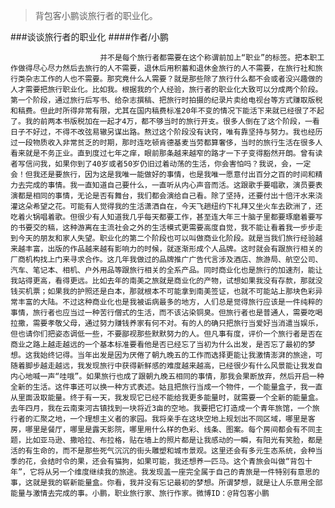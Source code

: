 > 背包客小鹏谈旅行者的职业化。

###谈谈旅行者的职业化
####作者/小鹏

						并不是每个旅行者都需要在这个称谓前加上“职业”的标签。把本职工作做得尽心尽力然后去旅行的人不需要，退休后用积蓄和退休金旅行的人不需要，在旅行社和旅行类杂志工作的人也不需要。那究竟什么人需要？就是那些除了旅行什么都不会或者没兴趣做的人才需要把旅行职业化。比如我。根据我的个人经验，旅行者的职业化大致可以分成两个阶段。第一个阶段，通过旅行后写书、给杂志撰稿、把旅行时拍摄的纪录片卖给电视台等方式赚取版税和稿费。但此时所得非常有限，尤其在国内稿费标准20年不变的情况下能活下来就已经很了不起了。我的前两本书版税加在一起才4万，都不够当时的旅行开支。很多人倒在了这个阶段，一看日子不好过，不得不改弦易辙另谋出路。熬过这个阶段没有诀窍，唯有靠坚持与努力。我也经历过一段物质收入非常贫乏的时期，那时连吃顿肯德基麦当劳都算奢侈，当时的旅行生活在很多人看来就是不务正业。直到度过七年之痒，眼前那条越来越窄的路才一下子变得豁然开朗。曾有读者写信问我，如果你到了40岁或者50岁仍旧过着动荡的生活，你会害怕吗？我说，会，一定会！但我还是要旅行，因为这是我唯一能做好的事情，也是我唯一愿意付出百分之百的时间和精力去完成的事情。我一直知道自己要什么，一直听从内心声音而活。这跟歌手要唱歌，演员要表演都是相同的事情，无论是否有舞台，我们都会演给自己看。除了坚持，还要付出十倍汗水来浇灌这朵希望之花。可能有人觉得我的生活潇洒自在，今天飞趟纽约下礼拜又坐火车去欧洲了，还吃着火锅唱着歌。但很少有人知道我几乎每天都要工作，甚至连大年三十脑子里都要琢磨着要写的书要交的稿，这种游离在主流社会之外的生活模式更需要高度自觉，我不能让看着我一步步走到今天的朋友和家人失望。职业化的第二个阶段也可以叫做商业化阶段。就是当我们旅行经验越来越丰富，出版的作品越来越有影响力的时候，就逐渐形成个人品牌。这时就会有跟旅行相关的厂商机构找上门来寻求合作。这几年我做过的品牌推广广告代言涉及酒店、旅游局、航空公司、汽车、笔记本、相机、户外用品等跟旅行相关的全系产品。同时商业化也是旅行的加速剂，能让我站得更高，看得更远。比如去年的南美之旅就是商业化的产物，试想如果我没有存款，那就没钱买机票；如果我的护照还是白本，那就根本不可能拿到南美签证，也就不可能站上那块色彩异常丰富的大陆。不过这种商业化也是我被诟病最多的地方，人们总是觉得旅行应该是一件纯粹的事情，旅行者也应当过一种苦行僧式的生活，而不该沾染铜臭。但旅行者也是普通人，需要吃喝拉撒，需要孝敬父母，通过努力赚钱养家有何不对。有的人的确只把旅行当爱好当消遣当娱乐，但也请你们把姿态调低一些，不要鄙视那些默默努力的人。但凡事有度，评价一个旅行者是否在商业之路上越走越远的一个基本标准要看他是否已经忘了当初为什么出发，是否忘了最初的梦想。这我始终记得。当年出发是因为厌倦了朝九晚五的工作而选择更能让我激情澎湃的旅途，可随着脚步越走越远，我发现旅行中获得新鲜感的难度越来越高，已经很少有什么风景能让我发自内心地喊一声“哇哦”。如果旅行也成了跟朝九晚五相同的事情，那我会果断放弃，然后开启一种全新的生活。这件事还可以换一种方式表述。姑且把旅行当成一个物件，一个能量盒子，我一直从里面汲取能量。终于有一天，我发现它已经不能给我更多能量时，就需要一个全新的能量盒。去年四月，我在云南束河古镇找到一块将近3亩的空地。我要把它打造成一个青年旅馆，一个旅行者的汇聚之地，一个理想主义者的家园。我将亲手在这块空地上规划出不同区域，哪里是客房，哪里是餐厅，哪里是露天影院，哪里用什么样的色彩、线条、图案。每个房间都会有不同主题，比如亚马逊、撒哈拉、布拉格，贴在墙上的照片都是让我感动的一瞬，有阳光有笑脸，都是活的有生命的，而不是那些死气沉沉的街头雕塑和城市景观。这里还会有多元生态系统，会种当季的花，会结时令的果，还会有猫狗，如果可能，我还想养一匹马。这个青旅会叫做“背包十年”，它将从另一个维度继续我的旅途。我发现盖一座完全属于自己的青旅是一件特别有意思的事，这就是我的崭新能量盒。你看，我并没有忘记最初的梦想。所谓梦想，就是让人乐意用全部能量与激情去完成的事。小鹏，职业旅行家、旅行作家。微博ID：@背包客小鹏 